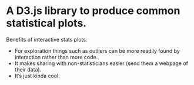 # A D3.js library to produce common statistical plots. 

Benefits of interactive stats plots: 
- For exploration things such as outliers can be more readily found by interaction rather than more code. 
- It makes sharing with non-statisticians easier (send them a webpage of their data). 
- It’s just kinda cool. 